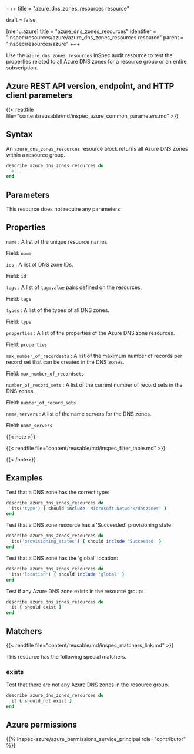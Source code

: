 +++
title = "azure_dns_zones_resources resource"

draft = false


[menu.azure]
title = "azure_dns_zones_resources"
identifier = "inspec/resources/azure/azure_dns_zones_resources resource"
parent = "inspec/resources/azure"
+++

Use the `azure_dns_zones_resources` InSpec audit resource to test the properties related to all Azure DNS zones for a resource group or an entire subscription.

## Azure REST API version, endpoint, and HTTP client parameters

{{< readfile file="content/reusable/md/inspec_azure_common_parameters.md" >}}

## Syntax

An `azure_dns_zones_resources` resource block returns all Azure DNS Zones within a resource group.

```ruby
describe azure_dns_zones_resources do
  #...
end
```

## Parameters

This resource does not require any parameters.

## Properties

`name`
: A list of the unique resource names.

  Field: `name`

`ids`
: A list of DNS zone IDs.

  Field: `id`

`tags`
: A list of `tag:value` pairs defined on the resources.

  Field: `tags`

`types`
: A list of the types of all DNS zones.

  Field: `type`

`properties`
: A list of the properties of the Azure DNS zone resources.

  Field: `properties`

`max_number_of_recordsets`
: A list of the maximum number of records per record set that can be created in the DNS zones.

  Field: `max_number_of_recordsets`

`number_of_record_sets`
: A list of the current number of record sets in the DNS zones.

  Field: `number_of_record_sets`

`name_servers`
: A list of the name servers for the DNS zones.

  Field: `name_servers`

{{< note >}}

{{< readfile file="content/reusable/md/inspec_filter_table.md" >}}

{{< /note>}}

## Examples

Test that a DNS zone has the correct type:

```ruby
describe azure_dns_zones_resources do
  its('type') { should include 'Microsoft.Network/dnszones' }
end
```

Test that a DNS zone resource has a 'Succeeded' provisioning state:

```ruby
describe azure_dns_zones_resources do
  its('provisioning_states') { should include 'Succeeded' }
end
```

Test that a DNS zone has the 'global' location:

```ruby
describe azure_dns_zones_resources do
  its('location') { should include 'global' }
end
```

Test if any Azure DNS zone exists in the resource group:

```ruby
describe azure_dns_zones_resources do
  it { should exist }
end
```

## Matchers

{{< readfile file="content/reusable/md/inspec_matchers_link.md" >}}

This resource has the following special matchers.

### exists

Test that there are not any Azure DNS zones in the resource group.

```ruby
describe azure_dns_zones_resources do
  it { should_not exist }
end
```

## Azure permissions

{{% inspec-azure/azure_permissions_service_principal role="contributor" %}}
